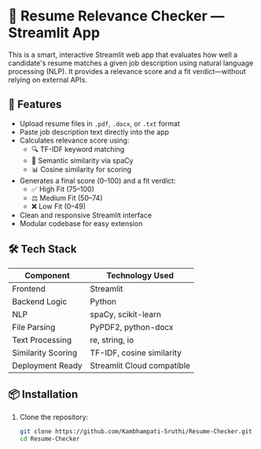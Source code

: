 # 🧠 Resume Relevance Checker — Streamlit App

This is a smart, interactive Streamlit web app that evaluates how well a candidate's resume matches a given job description using natural language processing (NLP). It provides a relevance score and a fit verdict—without relying on external APIs.

## 🚀 Features

- Upload resume files in `.pdf`, `.docx`, or `.txt` format
- Paste job description text directly into the app
- Calculates relevance score using:
  - 🔍 TF-IDF keyword matching
  - 🧠 Semantic similarity via spaCy
  - 📊 Cosine similarity for scoring
- Generates a final score (0–100) and a fit verdict:
  - ✅ High Fit (75–100)
  - ⚖️ Medium Fit (50–74)
  - ❌ Low Fit (0–49)
- Clean and responsive Streamlit interface
- Modular codebase for easy extension

## 🛠 Tech Stack

| Component        | Technology Used            |
|------------------|----------------------------|
| Frontend         | Streamlit                  |
| Backend Logic    | Python                     |
| NLP              | spaCy, scikit-learn        |
| File Parsing     | PyPDF2, python-docx        |
| Text Processing  | re, string, io             |
| Similarity Scoring | TF-IDF, cosine similarity |
| Deployment Ready | Streamlit Cloud compatible |

## 📦 Installation

1. Clone the repository:
   ```bash
   git clone https://github.com/Kambhampati-Sruthi/Resume-Checker.git
   cd Resume-Checker
